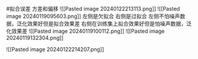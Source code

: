 #拟合误差
方差和偏移
![[Pasted image 20240122213113.png]]
![[Pasted image 20240119095603.png]]
左侧是欠拟合  右侧是过拟合
左侧不怕噪声数据，泛化效果好但是拟合效果差
右侧在训练集上拟合效果好但是怕噪声数据，泛化效果差
![[Pasted image 20240119100112.png]]
![[Pasted image 20240119132304.png]]


![[Pasted image 20240122214207.png]]
